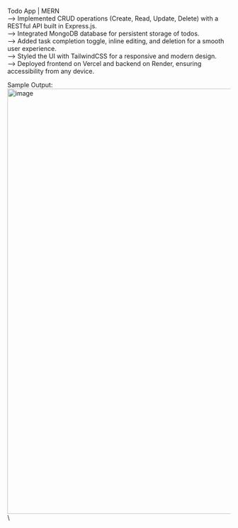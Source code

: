 Todo App | MERN \
--> Implemented CRUD operations (Create, Read, Update, Delete) with a RESTful API built in Express.js. \
--> Integrated MongoDB database for persistent storage of todos. \
--> Added task completion toggle, inline editing, and deletion for a smooth user experience. \
--> Styled the UI with TailwindCSS for a responsive and modern design. \
--> Deployed frontend on Vercel and backend on Render, ensuring accessibility from any device.

Sample Output: \
<img width="1918" height="960" alt="image" src="https://github.com/user-attachments/assets/bf53ee70-26bf-4406-85c4-b9cf6afd32cc" /> \
